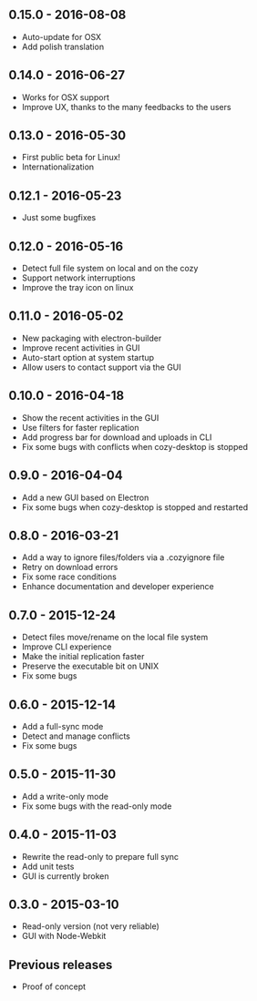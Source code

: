 ## 0.15.0 - 2016-08-08

* Auto-update for OSX
* Add polish translation

## 0.14.0 - 2016-06-27

* Works for OSX support
* Improve UX, thanks to the many feedbacks to the users

## 0.13.0 - 2016-05-30

* First public beta for Linux!
* Internationalization

## 0.12.1 - 2016-05-23

* Just some bugfixes

## 0.12.0 - 2016-05-16

* Detect full file system on local and on the cozy
* Support network interruptions
* Improve the tray icon on linux

## 0.11.0 - 2016-05-02

* New packaging with electron-builder
* Improve recent activities in GUI
* Auto-start option at system startup
* Allow users to contact support via the GUI

## 0.10.0 - 2016-04-18

- Show the recent activities in the GUI
- Use filters for faster replication
- Add progress bar for download and uploads in CLI
- Fix some bugs with conflicts when cozy-desktop is stopped

## 0.9.0 - 2016-04-04

* Add a new GUI based on Electron
* Fix some bugs when cozy-desktop is stopped and restarted

## 0.8.0 - 2016-03-21

- Add a way to ignore files/folders via a .cozyignore file
- Retry on download errors
- Fix some race conditions
- Enhance documentation and developer experience

## 0.7.0 - 2015-12-24

* Detect files move/rename on the local file system
* Improve CLI experience
* Make the initial replication faster
* Preserve the executable bit on UNIX
* Fix some bugs

## 0.6.0 - 2015-12-14

* Add a full-sync mode
* Detect and manage conflicts
* Fix some bugs

## 0.5.0 - 2015-11-30

- Add a write-only mode
- Fix some bugs with the read-only mode

## 0.4.0 - 2015-11-03

* Rewrite the read-only to prepare full sync
* Add unit tests
* GUI is currently broken

## 0.3.0 - 2015-03-10

* Read-only version (not very reliable)
* GUI with Node-Webkit

## Previous releases

* Proof of concept
